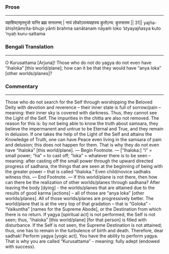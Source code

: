 ### Prose 
 --- 
यज्ञशिष्टामृतभुजो यान्ति ब्रह्म सनातनम् |
नायं लोकोऽस्त्ययज्ञस्य कुतोऽन्य: कुरुसत्तम || 31||
yajña-śhiṣhṭāmṛita-bhujo yānti brahma sanātanam
nāyaṁ loko ’styayajñasya kuto ’nyaḥ kuru-sattama

### Bengali Translation 
 --- 
O Kurusattama [Arjuna]! Those who do not do yagya do not even have “ihaloka” [this world/plane]; how can it be that they would have “anya loka” [other worlds/planes]?

### Commentary 
 --- 
Those who do not search for the Self through worshipping the Beloved Deity with devotion and reverence – their inner state is full of sorrow/pain – meaning: their inner sky is covered with darkness. Thus, they cannot see the Light of the Self. The impurities in the chitta are also not removed. The reason for this is: by not being able to know the truth about samsara, they believe the impermanent and untrue to be Eternal and True, and they remain in delusion. If one takes the help of the Light of the Self and attains the Knowledge of Truth, one can have Peace even living in the samsara of pain and delusion; this does not happen for them. That is why they do not even have “ihaloka” [this world/plane]. — Begin Footnote. —  [“Ihaloka:] “i” = small power; “ha” = to cast off; “loka” = whatever there is to be seen – meaning: after casting off the small power through the upward directed progress of sadhana, the things that are seen at the beginning of being with the greater power – that is called “ihaloka.” Even child/novice sadhaks witness this. — End Footnote. — If this world/plane is not there, then how can there be the realization of other worlds/planes through sadhana? After leaving the body [dying] - the worlds/planes that are attained due to the results of good karma [actions] – all of those are “anya loka” [other worlds/planes]. All of those worlds/planes are progressively better. The world/plane that is at the very top of that gradation – that is “Goloka” - “Vaikuntha” [names for the Supreme Abode], or the Destination from which there is no return. If yagya [spiritual act] is not performed, the Self is not seen; thus, “ihaloka” [this world/plane] [for that person] is filled with disturbance. If the Self is not seen, the Supreme Destination is not attained; thus, one has to remain in the turbulence of birth and death. Therefore, dear sadhak! Perform yagya [yogic act]. You have the ability to perform yagya. That is why you are called “Kurusattama” - meaning: fully adept (endowed with success).